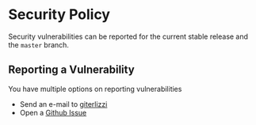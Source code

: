 # Security Policy

Security vulnerabilities can be reported for the current stable release and the `master` branch.

## Reporting a Vulnerability

You have multiple options on reporting vulnerabilities

* Send an e-mail to [giterlizzi](mailto:giuseppe.diterlizzi@gmail.com)
* Open a [Github Issue](https://github.com/giterlizzi/dokuwiki-template-bootstrap3/issues)
